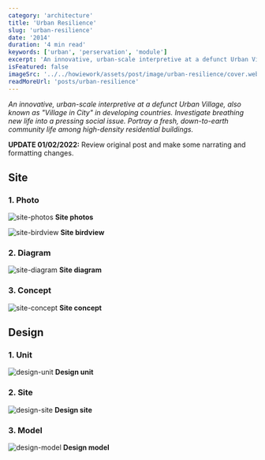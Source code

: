 ```yaml
---
category: 'architecture'
title: 'Urban Resilience'
slug: 'urban-resilience'
date: '2014'
duration: '4 min read'
keywords: ['urban', 'perservation', 'module']
excerpt: 'An innovative, urban-scale interpretive at a defunct Urban Village, also known as "Village in City" in developing countries. Investigate breathing new life into a pressing social issue. Portray a fresh, down-to-earth community life among high-density residential buildings.'
isFeatured: false
imageSrc: '../../howiework/assets/post/image/urban-resilience/cover.webp'
readMoreUrl: 'posts/urban-resilience'
---
```


_An innovative, urban-scale interpretive at a defunct Urban Village, also known as "Village in City" in developing countries. Investigate breathing new life into a pressing social issue. Portray a fresh, down-to-earth community life among high-density residential buildings._

**UPDATE 01/02/2022:** Review original post and make some narrating and formatting changes.

## Site

### 1. Photo

![site-photos](../../howiework/assets/post/image/urban-resilience/site-photos.webp)
**Site photos**

![site-birdview](../../howiework/assets/post/image/urban-resilience/site-birdview.webp)
**Site birdview**

### 2. Diagram

![site-diagram](../../howiework/assets/post/image/urban-resilience/site-diagram.webp)
**Site diagram**

### 3. Concept

![site-concept](../../howiework/assets/post/image/urban-resilience/site-concept.webp)
**Site concept**

## Design

### 1. Unit

![design-unit](../../howiework/assets/post/image/urban-resilience/design-unit.webp)
**Design unit**

### 2. Site

![design-site](../../howiework/assets/post/image/urban-resilience/design-site.webp)
**Design site**

### 3. Model

![design-model](../../howiework/assets/post/image/urban-resilience/design-model.webp)
**Design model**
